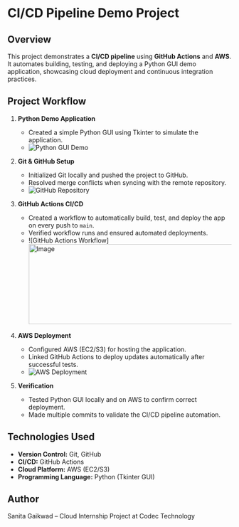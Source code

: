 # CI/CD Pipeline Demo Project

## Overview
This project demonstrates a **CI/CD pipeline** using **GitHub Actions** and **AWS**. It automates building, testing, and deploying a Python GUI demo application, showcasing cloud deployment and continuous integration practices.

## Project Workflow
1. **Python Demo Application**  
   - Created a simple Python GUI using Tkinter to simulate the application.  
   - ![Python GUI Demo](images/python-gui.png)

2. **Git & GitHub Setup**  
   - Initialized Git locally and pushed the project to GitHub.  
   - Resolved merge conflicts when syncing with the remote repository.  
   - ![GitHub Repository](images/repo-overview.png)

3. **GitHub Actions CI/CD**  
   - Created a workflow to automatically build, test, and deploy the app on every push to `main`.  
   - Verified workflow runs and ensured automated deployments.  
   - ![GitHub Actions Workflow]<img width="1428" height="180" alt="Image" src="https://github.com/user-attachments/assets/a6e3a50d-5383-4e64-809e-dcafb5151873" />

4. **AWS Deployment**  
   - Configured AWS (EC2/S3) for hosting the application.  
   - Linked GitHub Actions to deploy updates automatically after successful tests.  
   - ![AWS Deployment](images/aws-deployment.png)

5. **Verification**  
   - Tested Python GUI locally and on AWS to confirm correct deployment.  
   - Made multiple commits to validate the CI/CD pipeline automation.

## Technologies Used
- **Version Control:** Git, GitHub  
- **CI/CD:** GitHub Actions  
- **Cloud Platform:** AWS (EC2/S3)  
- **Programming Language:** Python (Tkinter GUI)  

## Author
Sanita Gaikwad – Cloud Internship Project at Codec Technology
